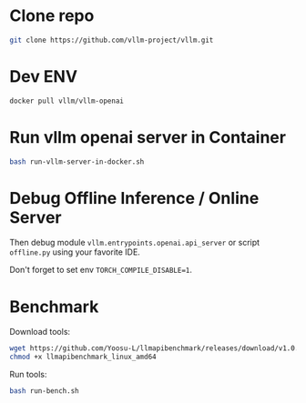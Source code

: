 # Clone repo

```bash
git clone https://github.com/vllm-project/vllm.git
```

# Dev ENV

```bash
docker pull vllm/vllm-openai
```

# Run vllm openai server in Container

```bash
bash run-vllm-server-in-docker.sh 
```

# Debug Offline Inference / Online Server

Then debug module `vllm.entrypoints.openai.api_server` or script `offline.py` using your favorite IDE.

Don't forget to set env `TORCH_COMPILE_DISABLE=1`.

# Benchmark

Download tools:

```bash
wget https://github.com/Yoosu-L/llmapibenchmark/releases/download/v1.0.2/llmapibenchmark_linux_amd64
chmod +x llmapibenchmark_linux_amd64
```

Run tools:

```bash
bash run-bench.sh
```
